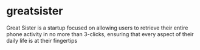 # greatsister
Great Sister is a startup focused on allowing users to retrieve their entire phone activity in no more than 3-clicks, ensuring that every aspect of their daily life is at their fingertips
